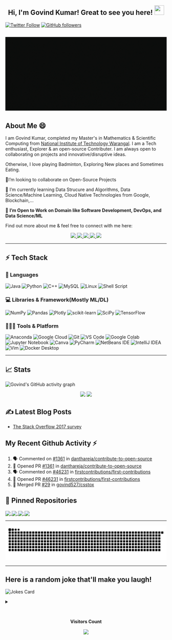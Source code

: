 <h2 align="center">Hi, I'm Govind Kumar! Great to see you here! <img src="https://user-images.githubusercontent.com/39955420/147578264-bae0526c-028a-49d2-8af8-d08bb4edbd2a.gif" height="30" width="30"></h2>
 
[![Twitter Follow](https://img.shields.io/twitter/follow/gshahni13701945?style=social)](https://twitter.com/gshahni13701945)
[![GitHub followers](https://img.shields.io/github/followers/govind527?style=social)](https://github.com/govind527)

<h2 align="center"><img src="https://github.com/govind527/govind527/blob/0d44eb8fa93ca273ae3ee2d9031539a56c9e23c9/STARTING%20SOON.gif" height="230" width="1500"></h2>

## About Me 😄
I am Govind Kumar, completed  my Master's in Mathematics & Scientific Computing from [National Institute of Technology Warangal](https://www.nitw.ac.in/). I am a Tech enthusiast, Explorer & an open-source Contributer. I am always open to collaborating on projects and innovative/disruptive ideas. 

Otherwise, I love playing Badminton, Exploring New places and Sometimes Eating.

👯I’m looking to collaborate on Open-Source Projects

🌱 I’m currently learning Data Strucure and Algorithms, Data Science/Machine Learning, Cloud Native Technologies from Google, Blockchain,...

🤔 **I’m Open to Work on Domain like Software Development, DevOps, and Data Science/ML**


Find out more about me & feel free to connect with me here:

<p align="center">
	<a href="https://www.linkedin.com/in/govindkumar917a74167/">
		<img src="https://img.shields.io/badge/LinkedIn-0077B5?style=for-the-badge&logo=linkedin&logoColor=white" />
	</a>
	<a href="https://twitter.com/gshahni13701945">
		<img src="https://img.shields.io/badge/Twitter-1DA1F2?style=for-the-badge&logo=twitter&logoColor=white" />
	</a>
	<a href="https://dev.to/govind527">
		<img src="https://img.shields.io/badge/dev.to-0A0A0A?style=for-the-badge&logo=devdotto&logoColor=white" />
	</a>
  <a href="https://github.com/govind527/">
		<img src="https://img.shields.io/badge/portfolio-1AA260?style=for-the-badge&logo=About.me&logoColor=white" />
	</a>
  <a href="mailto:gshahni08@gmail.com">
		<img src="https://img.shields.io/badge/Gmail-D14836?style=for-the-badge&logo=gmail&logoColor=white" />
	</a>
</p>

---
## ⚡ Tech Stack

### 🚀 Languages

![Java](https://img.shields.io/badge/Java-ED8B00?style=for-the-badge&logo=java&logoColor=white)
![Python](https://img.shields.io/badge/Python-FFD43B?style=for-the-badge&logo=python&logoColor=306998)
![C++](https://img.shields.io/badge/C%2B%2B-00599C?style=for-the-badge&logo=c%2B%2B&logoColor=white)
![MySQL](https://img.shields.io/badge/mysql-%2300f.svg?style=for-the-badge&logo=mysql&logoColor=white)
![Linux](https://img.shields.io/badge/Linux-FCC624?style=for-the-badge&logo=linux&logoColor=black)
![Shell Script](https://img.shields.io/badge/shell_script-%23121011.svg?style=for-the-badge&logo=gnu-bash&logoColor=white)


### 💻 Libraries & Framework(Mostly ML/DL)


![NumPy](https://img.shields.io/badge/numpy-%23013243.svg?style=for-the-badge&logo=numpy&logoColor=white)
![Pandas](https://img.shields.io/badge/pandas-%23150458.svg?style=for-the-badge&logo=pandas&logoColor=white)
![Plotly](https://img.shields.io/badge/Plotly-%233F4F75.svg?style=for-the-badge&logo=plotly&logoColor=white)
![scikit-learn](https://img.shields.io/badge/scikit--learn-%23F7931E.svg?style=for-the-badge&logo=scikit-learn&logoColor=white)
![SciPy](https://img.shields.io/badge/SciPy-%230C55A5.svg?style=for-the-badge&logo=scipy&logoColor=%white)
![TensorFlow](https://img.shields.io/badge/TensorFlow-%23FF6F00.svg?style=for-the-badge&logo=TensorFlow&logoColor=white)

### 🧑🏻‍💻 Tools & Platform

![Anaconda](https://img.shields.io/badge/Anaconda-%2344A833.svg?style=for-the-badge&logo=anaconda&logoColor=white)
![Google Cloud](https://img.shields.io/badge/Google_Cloud-4285F4?style=for-the-badge&logo=google-cloud&logoColor=white)
![Git](https://img.shields.io/badge/Git-F05032?style=for-the-badge&logo=git&logoColor=white)
![VS Code](https://img.shields.io/badge/Visual_Studio_Code-0078D4?style=for-the-badge&logo=visual%20studio%20code&logoColor=white)
![Google Colab](https://img.shields.io/badge/Colab-F9AB00?style=for-the-badge&logo=googlecolab&color=525252)
![Jupyter Notebook](https://img.shields.io/badge/jupyter-%23FA0F00.svg?style=for-the-badge&logo=jupyter&logoColor=white)
![Canva](https://img.shields.io/badge/Canva-%2300C4CC.svg?&style=for-the-badge&logo=Canva&logoColor=white)
![PyCharm](https://img.shields.io/badge/pycharm-143?style=for-the-badge&logo=pycharm&logoColor=black&color=black&labelColor=green)
![NetBeans IDE](https://img.shields.io/badge/NetBeansIDE-1B6AC6.svg?style=for-the-badge&logo=apache-netbeans-ide&logoColor=white)
![IntelliJ IDEA](https://img.shields.io/badge/IntelliJIDEA-000000.svg?style=for-the-badge&logo=intellij-idea&logoColor=white)
![Vim](https://img.shields.io/badge/VIM-%2311AB00.svg?style=for-the-badge&logo=vim&logoColor=white)
![Docker Desktop](https://img.shields.io/badge/docker-%230db7ed.svg?style=for-the-badge&logo=docker&logoColor=white)

---
## 📈 Stats
 
 
![Govind's GitHub activity graph](https://activity-graph.herokuapp.com/graph?username=govind527&hide_border=true&theme=redical)

<p align="center">
  <img width="48%" src="https://github-readme-stats.vercel.app/api?username=govind527&show_icons=true&hide_border=true&theme=radical" />
  <img width="48%" src="https://github-readme-streak-stats.herokuapp.com/?user=govind527&hide_border=true&theme=radical" />
</p>




## ✍️ Latest Blog Posts
<!-- BLOG-POST-LIST:START -->
- [The Stack Overflow 2017 survey](https://medium.com/@govindkumarnavik97/the-stack-overflow-2017-survey-54a9745504fc)

<!-- BLOG-POST-LIST:END -->


## My Recent Github Activity ⚡
<!--START_SECTION:activity-->
1. 🗣 Commented on [#1361](https://github.com/danthareja/contribute-to-open-source/issues/1361) in [danthareja/contribute-to-open-source](https://github.com/danthareja/contribute-to-open-source)
2. 💪 Opened PR [#1361](https://github.com/danthareja/contribute-to-open-source/pull/1361) in [danthareja/contribute-to-open-source](https://github.com/danthareja/contribute-to-open-source)
3. 🗣 Commented on [#46231](https://github.com/firstcontributions/first-contributions/issues/46231) in [firstcontributions/first-contributions](https://github.com/firstcontributions/first-contributions)
4. 💪 Opened PR [#46231](https://github.com/firstcontributions/first-contributions/pull/46231) in [firstcontributions/first-contributions](https://github.com/firstcontributions/first-contributions)
5. 🎉 Merged PR [#29](https://github.com/govind527/csstox/pull/29) in [govind527/csstox](https://github.com/govind527/csstox)
<!--END_SECTION:activity-->

## 📕 Pinned Repositories



<a href="https://github.com/govind527/Business-Startup-Success-Prediction">
  <img align="center" src="https://github-readme-stats.vercel.app/api/pin/?username=govind527&repo=Business-Startup-Success-Prediction&theme=radical" />
</a>

<a href="https://github.com/govind527/developing-with-docker">
  <img align="center" src="https://github-readme-stats.vercel.app/api/pin/?username=govind527&repo=developing-with-docker&theme=radical" />
</a>

<a href="https://github.com/govind527/Loan-Amount-Sanction-">
  <img align="center" src="https://github-readme-stats.vercel.app/api/pin/?username=govind527&repo=Loan-Amount-Sanction-&theme=radical" />
</a>

<a href="https://github.com/govind527/Data-Scientist-Blogpost-Project">
  <img align="center" src="https://github-readme-stats.vercel.app/api/pin/?username=govind527&repo=Data-Scientist-Blogpost-Project&theme=radical" />
</a>

---
<p align="center">
<img src="https://github.com/govind527/govind527/blob/output/github-contribution-grid-snake.svg" alt="snake">
 </p>
 
 ---
 ## Here is a random joke that'll make you laugh!
![Jokes Card](https://readme-jokes.vercel.app/api)
<br><details><summary align="left"> </samp></summary><p align ="centre"> Refresh page to load New joke</p></details>
</div>
<div align="center">
<br><p align="centre"><b>Visitors Count</b></p>  
<p align="center"><img align="center" src="https://profile-counter.glitch.me/{govind527}/count.svg" /></p> 
<br></div>

<!--   
![](https://github-profile-summary-cards.vercel.app/api/cards/profile-details?username=govind527&theme=default)
![](https://github-profile-summary-cards.vercel.app/api/cards/repos-per-language?username=govind527&theme=default)
![](https://github-profile-summary-cards.vercel.app/api/cards/most-commit-language?username=govind527&theme=default)
![](https://github-profile-summary-cards.vercel.app/api/cards/stats?username=govind527&theme=default)
![](https://github-profile-summary-cards.vercel.app/api/cards/productive-time?username=govind527&theme=default)


<!--
**govind527/govind527** is a ✨ _special_ ✨ repository because its `README.md` (this file) appears on your GitHub profile.

Here are some ideas to get you started:

- 🔭 I’m currently working on ...
- 🌱 I’m currently learning ...
- 👯 I’m looking to collaborate on ...
- 🤔 I’m looking for help with ...
- 💬 Ask me about ...
- 📫 How to reach me: ...
- 😄 Pronouns: ...
- ⚡ Fun fact: ...
-->
